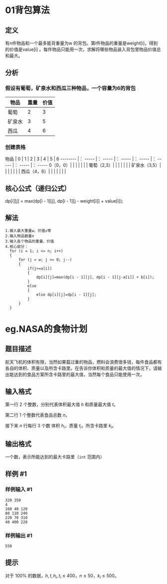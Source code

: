 # 01背包算法
## 定义
有n件物品和一个最多能背重量为w 的背包。第i件物品的重量是weight[i]，得到的价值是value[i] 。每件物品只能用一次，求解将哪些物品装入背包里物品价值总和最大。

## 分析
### 假设有葡萄，矿泉水和西瓜三种物品，一个容量为6的背包
物品     | 重量 | 价值
-------- | ----- | -----
葡萄  | 2 | 3
矿泉水  | 3 | 5
西瓜  | 4 | 6
### 创建表格
物品     | 0 | 1 | 2 | 3 | 4 | 5 | 6
-------- |： ----- |： ----- |： ----- |： ----- |： ----- |： ----- |： -----
0（0，0）|   |   |   |   |   |   | 
葡萄（2,3）|   |   |   |   |   |   | 
矿泉水（3,5）|   |   |   |   |   |   | 
西瓜（4，6）|   |   |   |   |   |   | 

## 核心公式（递归公式）
dp[i][j] = max(dp[i - 1][j], dp[i - 1][j - weight[i]] + value[i]);

## 解法
```
1.输入最大重量w、价值v等
2.输入物品数量n
3.输入各个物品的重量、价值
4.核心部分：
  for (i = 1; i <= n; i++)
  {
      for (j = w; j >= 0; j--)
      {
          if(j>=a[i])
          {
              dp[i][j]=max(dp[i - 1][j], dp[i - 1][j-a[i]] + b[i]);
          }
          else
          {
              else dp[i][j]=dp[i - 1][j];
          }
      }
  }

```

# eg.NASA的食物计划

## 题目描述

航天飞机的体积有限，当然如果载过重的物品，燃料会浪费很多钱，每件食品都有各自的体积、质量以及所含卡路里。在告诉你体积和质量的最大值的情况下，请输出能达到的食品方案所含卡路里的最大值，当然每个食品只能使用一次。

## 输入格式

第一行 $2$ 个整数，分别代表体积最大值 $h$ 和质量最大值 $t$。 

第二行 $1$ 个整数代表食品总数 $n$。 

接下来 $n$ 行每行 $3$ 个数 体积 $h_i$，质量 $t_i$，所含卡路里 $k_i$。

## 输出格式

一个数，表示所能达到的最大卡路里（`int` 范围内）

## 样例 #1

### 样例输入 #1

```
320 350
4
160 40 120
80 110 240
220 70 310
40 400 220
```

### 样例输出 #1

```
550
```


## 提示

对于 $100\%$ 的数据，$h,t,h_i,t_i \le 400$，$n \le 50$，$k_i \le 500$。
